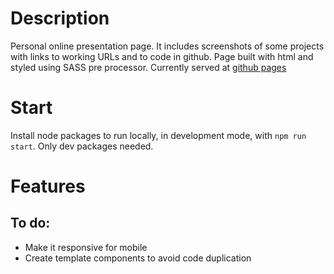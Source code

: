 # Description

Personal online presentation page. It includes screenshots of some projects with links to working URLs and to code in github. Page built with html and styled using SASS pre processor. Currently served at [github pages](https://tuistmessiah.github.io/CV-Online/)

# Start

Install node packages to run locally, in development mode, with `npm run start`. Only dev packages needed.

# Features

## To do:

- Make it responsive for mobile
- Create template components to avoid code duplication
